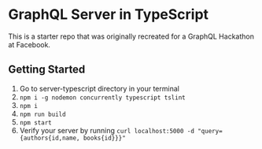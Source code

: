# GraphQL Server in TypeScript

This is a starter repo that was originally recreated for a GraphQL Hackathon at Facebook. 

## Getting Started

1. Go to server-typescript directory in your terminal
1. `npm i -g nodemon concurrently typescript tslint`
1. `npm i`
1. `npm run build`
1. `npm start`
1. Verify your server by running `curl localhost:5000 -d "query={authors{id,name, books{id}}}"`

